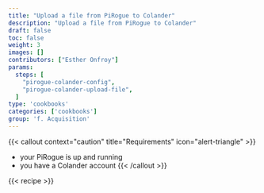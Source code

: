 ```yaml
---
title: "Upload a file from PiRogue to Colander"
description: "Upload a file from PiRogue to Colander"
draft: false
toc: false
weight: 3
images: []
contributors: ["Esther Onfroy"]
params:
  steps: [
    "pirogue-colander-config",
    "pirogue-colander-upload-file",
  ]
type: 'cookbooks'
categories: ['cookbooks']
group: 'f. Acquisition'
---
```


{{< callout context="caution" title="Requirements" icon="alert-triangle" >}}
* your PiRogue is up and running
* you have a Colander account 
{{< /callout >}}

{{< recipe >}}
